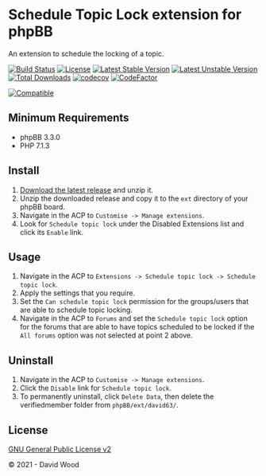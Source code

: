 # Schedule Topic Lock extension for phpBB

An extension to schedule the locking of a topic.

[![Build Status](https://github.com/david63/verifiedmember/workflows/Tests/badge.svg)](https://github.com/phpbb-extensions/david63/verifiedmember)
[![License](https://poser.pugx.org/david63/verifiedmember/license)](https://packagist.org/packages/david63/verifiedmember)
[![Latest Stable Version](https://poser.pugx.org/david63/verifiedmember/v/stable)](https://packagist.org/packages/david63/verifiedmember)
[![Latest Unstable Version](https://poser.pugx.org/david63/verifiedmember/v/unstable)](https://packagist.org/packages/david63/verifiedmember)
[![Total Downloads](https://poser.pugx.org/david63/verifiedmember/downloads)](https://packagist.org/packages/david63/verifiedmember)
[![codecov](https://codecov.io/gh/david63/verifiedmember/branch/master/graph/badge.svg?token=D2500PgRex)](https://codecov.io/gh/david63/verifiedmember)
[![CodeFactor](https://www.codefactor.io/repository/github/david63/verifiedmember/badge)](https://www.codefactor.io/repository/github/david63/verifiedmember)

[![Compatible](https://img.shields.io/badge/compatible-phpBB:3.3.x-blue.svg)](https://shields.io/)

## Minimum Requirements
* phpBB 3.3.0
* PHP 7.1.3

## Install
1. [Download the latest release](https://github.com/david63/verifiedmember/archive/3.3.zip) and unzip it.
2. Unzip the downloaded release and copy it to the `ext` directory of your phpBB board.
3. Navigate in the ACP to `Customise -> Manage extensions`.
4. Look for `Schedule topic lock` under the Disabled Extensions list and click its `Enable` link.

## Usage
1. Navigate in the ACP to `Extensions -> Schedule topic lock -> Schedule topic lock`.
2. Apply the settings that you require.
3. Set the `Can schedule topic lock` permission for the groups/users that are able to schedule topic locking.
4. Navigate in the ACP to `Forums` and set the `Schedule topic lock` option for the forums that are able to have topics scheduled to be locked if the `All forums` option was not selected at point 2 above.

## Uninstall
1. Navigate in the ACP to `Customise -> Manage extensions`.
2. Click the `Disable` link for `Schedule topic lock`.
3. To permanently uninstall, click `Delete Data`, then delete the verifiedmember folder from `phpBB/ext/david63/`.

## License
[GNU General Public License v2](http://opensource.org/licenses/GPL-2.0)

© 2021 - David Wood

